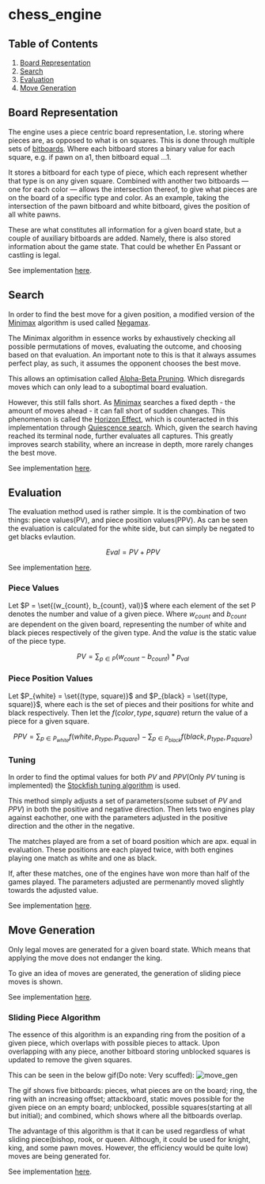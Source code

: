 # chess_engine
## Table of Contents
1. [Board Representation](#board-representation)
2. [Search](#search)
3. [Evaluation](#evaluation)
4. [Move Generation](#move-generation)

## Board Representation
The engine uses a piece centric board representation, I.e. storing where pieces are, as opposed to what is on squares. This is done through multiple sets of [bitboards](https://en.wikipedia.org/wiki/Bitboard). Where each bitboard stores a binary value for each square, e.g. if pawn on a1, then bitboard equal ...1.

It stores a bitboard for each type of piece, which each represent whether that type is on any given square. Combined with another two bitboards — one for each color — allows the intersection thereof, to give what pieces are on the board of a specific type and color. As an example, taking the intersection of the pawn bitboard and white bitboard, gives the position of all white pawns. 

These are what constitutes all information for a given board state, but a couple of auxiliary bitboards are added. Namely, there is also stored information about the game state. That could be whether En Passant or castling is legal.

See implementation [here](https://github.com/jamadaha/chess_engine/blob/main/src/headers/board.hh).

## Search
In order to find the best move for a given position, a modified version of the [Minimax](https://en.wikipedia.org/wiki/Minimax) algorithm is used called [Negamax](https://en.wikipedia.org/wiki/Negamax).

The Minimax algorithm in essence works by exhaustively checking all possible permutations of moves, evaluating the outcome, and choosing based on that evaluation.
An important note to this is that it always assumes perfect play, as such, it assumes the opponent chooses the best move.

This allows an optimisation called [Alpha-Beta Pruning](https://en.wikipedia.org/wiki/Alpha%E2%80%93beta_pruning).
Which disregards moves which can only lead to a suboptimal board evaluation.

However, this still falls short. As [Minimax](https://en.wikipedia.org/wiki/Minimax) searches a fixed depth - the amount of moves ahead - it can fall short of sudden changes.
This phenomenon is called the [Horizon Effect](https://en.wikipedia.org/wiki/Horizon_effect), which is counteracted in this implementation through [Quiescence search](https://en.wikipedia.org/wiki/Quiescence_search).
Which, given the search having reached its terminal node, further evaluates all captures. This greatly improves search stability, where an increase in depth, more rarely changes the best move.

See implementation [here](https://github.com/jamadaha/chess_engine/blob/main/src/headers/minimax.hh).

## Evaluation
The evaluation method used is rather simple. It is the combination of two things: piece values(PV), and piece position values(PPV). As can be seen the evaluation is calculated for the white side, but can simply be negated to get blacks evlaution.

$$Eval = PV + PPV$$

See implementation [here](https://github.com/jamadaha/chess_engine/blob/main/src/headers/evaluator.hh).

### Piece Values
Let $P = \set{(w_{count}, b_{count}, val)}$ where each element of the set P denotes the number and value of a given piece. Where $w_{count}$ and $b_{count}$ are dependent on the given board, representing the number of white and black pieces respectively of the given type. And the $value$ is the static value of the piece type.

$$PV = \sum_{p \in P} (w_{count} - b_{count}) * p_{val}$$

### Piece Position Values
Let $P_{white} = \set{(type, square)}$ and $P_{black} = \set{(type, square)}$, where each is the set of pieces and their positions for white and black respectively. Then let the $f(color, type, square)$ return the value of a piece for a given square.

$$PPV = \sum_{p \in P_{white}} f(white, p_{type}, p_{square}) - \sum_{p \in P_{black}} f(black, p_{type}, p_{square})$$

### Tuning
In order to find the optimal values for both $PV$ and $PPV$(Only $PV$ tuning is implemented) the [Stockfish tuning algorithm](https://www.chessprogramming.org/Stockfish%27s_Tuning_Method) is used.

This method simply adjusts a set of parameters(some subset of $PV$ and $PPV$) in both the positive and negative direction. Then lets two engines play against eachother, one with the parameters adjusted in the positive direction and the other in the negative.

The matches played are from a set of board position which are apx. equal in evaluation. These positions are each played twice, with both engines playing one match as white and one as black.

If, after these matches, one of the engines have won more than half of the games played. The parameters adjusted are permenantly moved slightly towards the adjusted value. 

See implementation [here](https://github.com/jamadaha/chess_engine/blob/main/builds/tune.cpp).

## Move Generation
Only legal moves are generated for a given board state. Which means that applying the move does not endanger the king.

To give an idea of moves are generated, the generation of sliding piece moves is shown.

See implementation [here](https://github.com/jamadaha/chess_engine/tree/main/src/move_gen).

### Sliding Piece Algorithm
The essence of this algorithm is an expanding ring from the position of a given piece, which overlaps with possible pieces to attack. Upon overlapping with any piece, another bitboard storing unblocked squares is updated to remove the given squares.

This can be seen in the below gif(Do note: Very scuffed):
![move_gen](https://user-images.githubusercontent.com/53914190/216725341-04c2a49b-2a96-442d-97c2-b61b04cfdc02.gif)

The gif shows five bitboards: pieces, what pieces are on the board; ring, the ring with an increasing offset; attackboard, static moves possible for the given piece on an empty board; unblocked, possible squares(starting at all but initial); and combined, which shows where all the bitboards overlap.

The advantage of this algorithm is that it can be used regardless of what sliding piece(bishop, rook, or queen. Although, it could be used for knight, king, and some pawn moves. However, the efficiency would be quite low) moves are being generated for.

See implementation [here](https://github.com/jamadaha/chess_engine/blob/main/src/move_gen/piece_gen.cpp).
